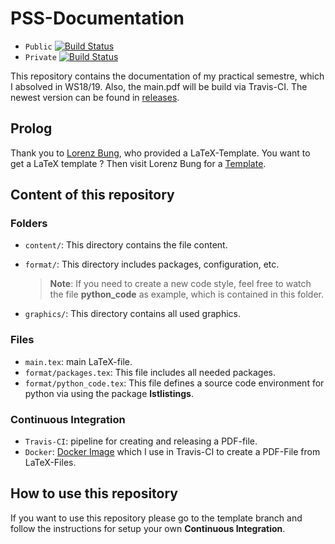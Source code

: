 # PSS-Documentation 

- `Public` [![Build Status](https://travis-ci.org/TomGeorgi/PSS-Documentation.svg?branch=master)](https://travis-ci.org/TomGeorgi/PSS-Documentation) 
- `Private`   [![Build Status](https://travis-ci.com/TomGeorgi/PSS-Documentation.svg?token=dKCvSqTarhx4NKsGXTuG&branch=master)](https://travis-ci.com/TomGeorgi/PSS-Documentation)


This repository contains the documentation of my practical semestre, which I absolved in WS18/19.
Also, the main.pdf will be build via Travis-CI. The newest version can be found in [releases](https://github.com/TomGeorgi/PSS-Documentation/releases).

## Prolog
Thank you to [Lorenz Bung](https://github.com/LorenzBung), who provided a LaTeX-Template.
You want to get a LaTeX template ? Then visit Lorenz Bung for a [Template](https://github.com/LorenzBung/doku-pss/tree/template).

## Content of this repository

### Folders
-  `content/`: This directory contains the file content.
-  `format/`: This directory includes packages, configuration, etc.
	
	> **Note**: If you need to create a new code style, feel free to watch the file **python_code** as example, which is 
	contained in this folder.
	
-  `graphics/`: This directory contains all used graphics.

### Files
- `main.tex`: main LaTeX-file.
- `format/packages.tex`: This file includes all needed packages.
- `format/python_code.tex`:  This file defines a source code environment for python via using the package **lstlistings**.

### Continuous Integration

- `Travis-CI`: pipeline for creating and releasing a PDF-file.
- `Docker`: [Docker Image](https://hub.docker.com/r/casperyo/latex-docker) which I use in Travis-CI to create a PDF-File from LaTeX-Files.

## How to use this repository

If you want to use this repository please go to the template branch and follow the instructions for setup your own **Continuous Integration**.
